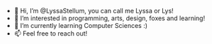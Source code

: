 - 👋 Hi, I’m @LyssaStellum, you can call me Lyssa or Lys!
- 👀 I’m interested in programming, arts, design, foxes and learning!
- 🌱 I’m currently learning Computer Sciences :)
- 📫 Feel free to reach out!

<!---
LyssaStellum/LyssaStellum is a ✨ special ✨ repository because its `README.md` (this file) appears on your GitHub profile.
You can click the Preview link to take a look at your changes.
--->
